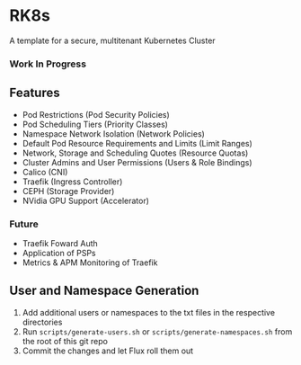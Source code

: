 # RK8s

A template for a secure, multitenant Kubernetes Cluster

### Work In Progress

## Features
- Pod Restrictions (Pod Security Policies)
- Pod Scheduling Tiers (Priority Classes)
- Namespace Network Isolation (Network Policies)
- Default Pod Resource Requirements and Limits (Limit Ranges)
- Network, Storage and Scheduling Quotes (Resource Quotas)
- Cluster Admins and User Permissions (Users & Role Bindings)
- Calico (CNI)
- Traefik (Ingress Controller)
- CEPH (Storage Provider)
- NVidia GPU Support (Accelerator)

### Future 
- Traefik Foward Auth
- Application of PSPs
- Metrics & APM Monitoring of Traefik


## User and Namespace Generation
1. Add additional users or namespaces to the txt files in the respective directories
2. Run `scripts/generate-users.sh` or `scripts/generate-namespaces.sh` from the root of this git repo
3. Commit the changes and let Flux roll them out